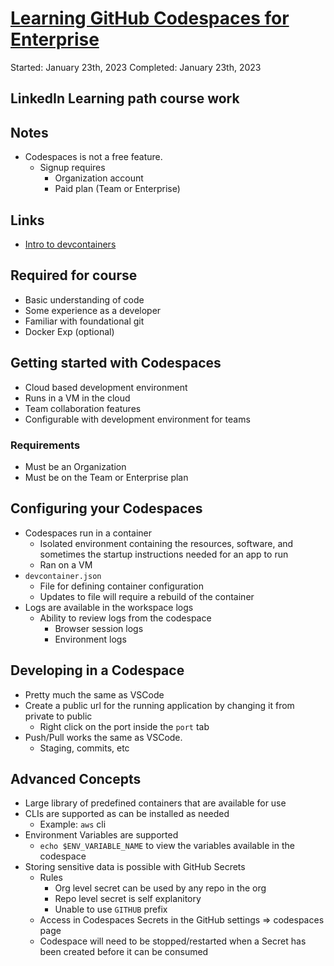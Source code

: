 # [Learning GitHub Codespaces for Enterprise](https://www.linkedin.com/learning/learning-github-codespaces-for-enterprise)
Started: January 23th, 2023
Completed: January 23th, 2023

## LinkedIn Learning path course work

## Notes
- Codespaces is not a free feature.
  - Signup requires
    - Organization account
    - Paid plan (Team or Enterprise)

## Links
- [Intro to devcontainers](https://docs.github.com/en/codespaces/setting-up-your-project-for-codespaces/adding-a-dev-container-configuration/introduction-to-dev-containers)

## Required for course
- Basic understanding of code
- Some experience as a developer
- Familiar with foundational git
- Docker Exp (optional)

## Getting started with Codespaces
- Cloud based development environment
- Runs in a VM in the cloud
- Team collaboration features
- Configurable with development environment for teams

### Requirements
- Must be an Organization
- Must be on the Team or Enterprise plan

## Configuring your Codespaces
- Codespaces run in a container
  - Isolated environment containing the resources, software, and sometimes the startup instructions needed for an app to run
  - Ran on a VM
- `devcontainer.json`
  - File for defining container configuration
  - Updates to file will require a rebuild of the container
- Logs are available in the workspace logs
  - Ability to review logs from the codespace
    - Browser session logs
    - Environment logs

## Developing in a Codespace
- Pretty much the same as VSCode
- Create a public url for the running application by changing it from private to public
  - Right click on the port inside the `port` tab
- Push/Pull works the same as VSCode.
  - Staging, commits, etc

## Advanced Concepts
- Large library of predefined containers that are available for use
- CLIs are supported as can be installed as needed
  - Example: `aws` cli
- Environment Variables are supported
  - `echo $ENV_VARIABLE_NAME` to view the variables available in the codespace
- Storing sensitive data is possible with GitHub Secrets
  - Rules
    - Org level secret can be used by any repo in the org
    - Repo level secret is self explanitory
    - Unable to use `GITHUB` prefix
  - Access in Codespaces Secrets in the GitHub settings => codespaces page
  - Codespace will need to be stopped/restarted when a Secret has been created before it can be consumed
